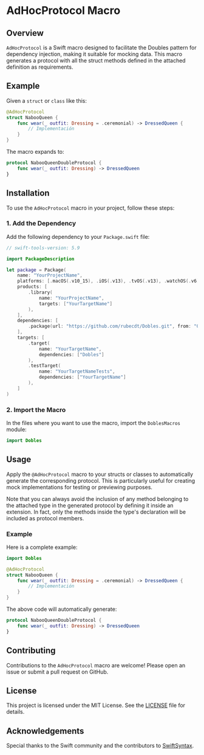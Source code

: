 # AdHocProtocol Macro

## Overview

`AdHocProtocol` is a Swift macro designed to facilitate the Doubles pattern for dependency injection, making it suitable for mocking data. This macro generates a protocol with all the struct methods defined in the attached definition as requirements.

## Example

Given a `struct` or `class` like this:

```swift
@AdHocProtocol
struct NabooQueen {
	func wear(_ outfit: Dressing = .ceremonial) -> DressedQueen {
        // Implementación
    }
}
```

The macro expands to:

```swift
protocol NabooQueenDoubleProtocol {
	func wear(_ outfit: Dressing) -> DressedQueen
}
```

## Installation

To use the `AdHocProtocol` macro in your project, follow these steps:

### 1. Add the Dependency

Add the following dependency to your `Package.swift` file:

```swift
// swift-tools-version: 5.9

import PackageDescription

let package = Package(
	name: "YourProjectName",
	platforms: [.macOS(.v10_15), .iOS(.v13), .tvOS(.v13), .watchOS(.v6)],
	products: [
		.library(
			name: "YourProjectName",
			targets: ["YourTargetName"]
		),
	],
	dependencies: [
		.package(url: "https://github.com/rubecdt/Dobles.git", from: "0.0.0"),
	],
	targets: [
		.target(
			name: "YourTargetName",
			dependencies: ["Dobles"]
		),
		.testTarget(
			name: "YourTargetNameTests",
			dependencies: ["YourTargetName"]
		),
	]
)
```

### 2. Import the Macro

In the files where you want to use the macro, import the `DoblesMacros` module:

```swift
import Dobles
```

## Usage

Apply the `@AdHocProtocol` macro to your structs or classes to automatically generate the corresponding protocol. This is particularly useful for creating mock implementations for testing or previewing purposes.

Note that you can always avoid the inclusion of any method belonging to the attached type in the generated protocol by defining it inside an extension. In fact, only the methods inside the type's declaration will be included as protocol members.

### Example

Here is a complete example:

```swift
import Dobles

@AdHocProtocol
struct NabooQueen {
	func wear(_ outfit: Dressing = .ceremonial) -> DressedQueen {
        // Implementación
    }
}
```

The above code will automatically generate:

```swift
protocol NabooQueenDoubleProtocol {
	func wear(_ outfit: Dressing) -> DressedQueen
}
```

## Contributing

Contributions to the `AdHocProtocol` macro are welcome! Please open an issue or submit a pull request on GitHub.

## License

This project is licensed under the MIT License. See the [LICENSE](LICENSE) file for details.

## Acknowledgements

Special thanks to the Swift community and the contributors to [SwiftSyntax](https://github.com/apple/swift-syntax).
